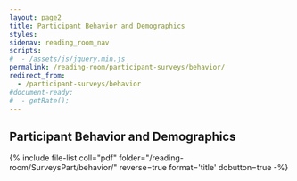 ```yaml
---
layout: page2
title: Participant Behavior and Demographics
styles:
sidenav: reading_room_nav
scripts:
#  - /assets/js/jquery.min.js
permalink: /reading-room/participant-surveys/behavior/
redirect_from:
  - /participant-surveys/behavior
#document-ready:
#  - getRate();
---
```


## Participant Behavior and Demographics

{% include file-list coll="pdf" folder="/reading-room/SurveysPart/behavior/" reverse=true format='title' dobutton=true -%}

<!-- CONTENT END -->
